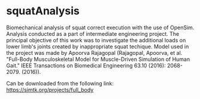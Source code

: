 # squatAnalysis
Biomechanical analysis of squat correct execution with the use of OpenSim.
Analysis conducted as a part of intermediate engineering project. The principal objective of this work was to 
investigate the additional loads on lower limb's joints created by inappropriate squat techique. Model used in 
the project was made by Apoorva Rajagopal (Rajagopal, Apoorva, et al. "Full-Body Musculoskeletal Model for Muscle-Driven Simulation of Human Gait." 
IEEE Transactions on Biomedical Engineering 63.10 (2016): 2068-2079. (2016)). 

Can be downloaded from the following link:
https://simtk.org/projects/full_body
